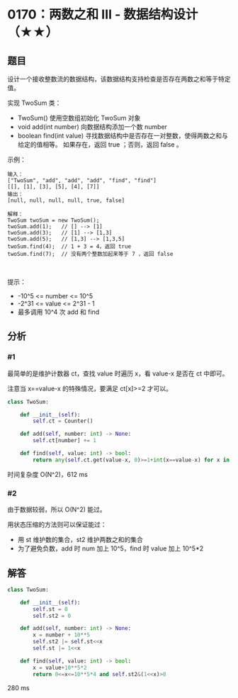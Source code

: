 # 0170：两数之和 III - 数据结构设计（★★）


## 题目

设计一个接收整数流的数据结构，该数据结构支持检查是否存在两数之和等于特定值。

实现 TwoSum 类：
- TwoSum() 使用空数组初始化 TwoSum 对象
- void add(int number) 向数据结构添加一个数 number
- boolean find(int value) 寻找数据结构中是否存在一对整数，使得两数之和与给定的值相等。
如果存在，返回 true ；否则，返回 false 。
 

示例：

	输入：
	["TwoSum", "add", "add", "add", "find", "find"]
	[[], [1], [3], [5], [4], [7]]
	输出：
	[null, null, null, null, true, false]

	解释：
	TwoSum twoSum = new TwoSum();
	twoSum.add(1);   // [] --> [1]
	twoSum.add(3);   // [1] --> [1,3]
	twoSum.add(5);   // [1,3] --> [1,3,5]
	twoSum.find(4);  // 1 + 3 = 4，返回 true
	twoSum.find(7);  // 没有两个整数加起来等于 7 ，返回 false
 

提示：
- -10^5 <= number <= 10^5
- -2^31 <= value <= 2^31 - 1
- 最多调用 10^4 次 add 和 find


## 分析

### #1

最简单的是维护计数器 ct，查找 value 时遍历 x，看 value-x 是否在 ct 中即可。

注意当 x==value-x 的特殊情况，要满足 ct[x]>=2 才可以。

```python
class TwoSum:

    def __init__(self):
        self.ct = Counter()

    def add(self, number: int) -> None:
        self.ct[number] += 1

    def find(self, value: int) -> bool:
        return any(self.ct.get(value-x, 0)>=1+int(x==value-x) for x in self.ct)
```
时间复杂度 O(N^2)，612 ms

### #2

由于数据较弱，所以 O(N^2) 能过。

用状态压缩的方法则可以保证能过：
- 用 st 维护数的集合，st2 维护两数之和的集合
- 为了避免负数，add 时 num 加上 10^5，find 时 value 加上 10^5*2

## 解答

```python
class TwoSum:

    def __init__(self):
        self.st = 0
        self.st2 = 0

    def add(self, number: int) -> None:
        x = number + 10**5
        self.st2 |= self.st<<x
        self.st |= 1<<x

    def find(self, value: int) -> bool:
        x = value+10**5*2
        return 0<=x<=10**5*4 and self.st2&(1<<x)>0
```
280 ms


